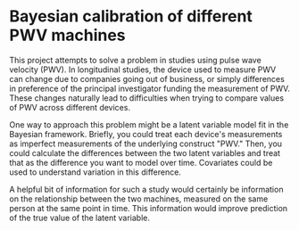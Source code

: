 # Bayesian calibration of different PWV machines

This project attempts to solve a problem in studies using pulse wave velocity (PWV). In longitudinal studies, the device used to measure PWV can change due to companies going out of business, or simply differences in preference of the principal investigator funding the measurement of PWV. These changes naturally lead to difficulties when trying to compare values of PWV across different devices.

One way to approach this problem might be a latent variable model fit in the Bayesian framework. Briefly, you could treat each device's measurements as imperfect measurements of the underlying construct "PWV." Then, you could calculate the differences between the two latent variables and treat that as the difference you want to model over time. Covariates could be used to understand variation in this difference.

A helpful bit of information for such a study would certainly be information on the relationship between the two machines, measured on the same person at the same point in time. This information would improve prediction of the true value of the latent variable.
